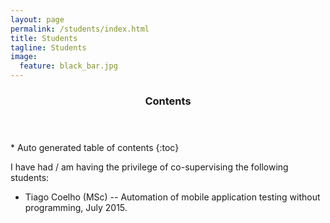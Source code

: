 ```yaml
---
layout: page
permalink: /students/index.html
title: Students
tagline: Students
image:
  feature: black_bar.jpg
---
```


<section id="table-of-contents" class="toc">
  <header>
    <h3>Contents</h3>
  </header>
<div id="drawer" markdown="1">
*  Auto generated table of contents
{:toc}
</div> 
</section><!-- /#table-of-contents -->

I have had / am having the privilege of co-supervising the following students:

* Tiago Coelho (MSc) --  Automation of mobile application testing without programming, July 2015. 

